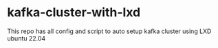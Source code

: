 # kafka-cluster-with-lxd
This repo has all config and script to auto setup kafka cluster using LXD ubuntu 22.04
